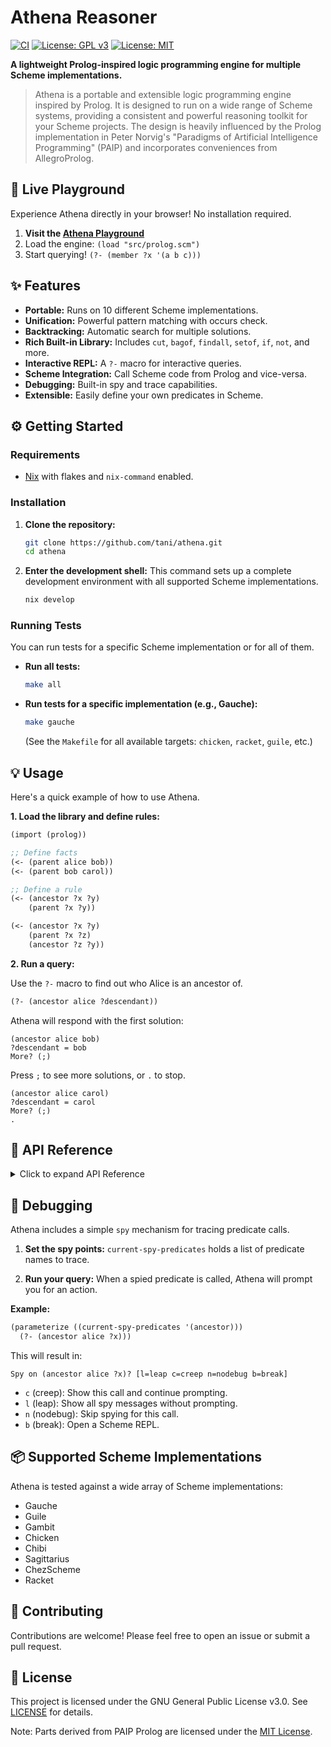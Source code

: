 # Athena Reasoner

[![CI](https://github.com/tani/athena/actions/workflows/ci.yml/badge.svg)](https://github.com/tani/athena/actions/workflows/ci.yml)
[![License: GPL v3](https://img.shields.io/badge/License-GPLv3-blue.svg)](https://www.gnu.org/licenses/gpl-3.0)
[![License: MIT](https://img.shields.io/badge/License-MIT-yellow.svg)](https://github.com/norvig/paip-lisp/blob/main/LICENSE)

**A lightweight Prolog-inspired logic programming engine for multiple Scheme implementations.**

> Athena is a portable and extensible logic programming engine inspired by Prolog. It is designed to run on a wide range of Scheme systems, providing a consistent and powerful reasoning toolkit for your Scheme projects. The design is heavily influenced by the Prolog implementation in Peter Norvig's "Paradigms of Artificial Intelligence Programming" (PAIP) and incorporates conveniences from AllegroProlog.

## 🚀 Live Playground

Experience Athena directly in your browser! No installation required.

1.  **Visit the [Athena Playground](https://tani.github.io/athena/)**
2.  Load the engine: `(load "src/prolog.scm")`
3.  Start querying! `(?- (member ?x '(a b c)))`

## ✨ Features

*   **Portable:** Runs on 10 different Scheme implementations.
*   **Unification:** Powerful pattern matching with occurs check.
*   **Backtracking:** Automatic search for multiple solutions.
*   **Rich Built-in Library:** Includes `cut`, `bagof`, `findall`, `setof`, `if`, `not`, and more.
*   **Interactive REPL:** A `?-` macro for interactive queries.
*   **Scheme Integration:** Call Scheme code from Prolog and vice-versa.
*   **Debugging:** Built-in spy and trace capabilities.
*   **Extensible:** Easily define your own predicates in Scheme.

## ⚙️ Getting Started

### Requirements

*   [Nix](https://nixos.org/) with flakes and `nix-command` enabled.

### Installation

1.  **Clone the repository:**
    ```bash
    git clone https://github.com/tani/athena.git
    cd athena
    ```

2.  **Enter the development shell:**
    This command sets up a complete development environment with all supported Scheme implementations.
    ```bash
    nix develop
    ```

### Running Tests

You can run tests for a specific Scheme implementation or for all of them.

*   **Run all tests:**
    ```bash
    make all
    ```
*   **Run tests for a specific implementation (e.g., Gauche):**
    ```bash
    make gauche
    ```
    (See the `Makefile` for all available targets: `chicken`, `racket`, `guile`, etc.)

## 💡 Usage

Here's a quick example of how to use Athena.

**1. Load the library and define rules:**

```scheme
(import (prolog))

;; Define facts
(<- (parent alice bob))
(<- (parent bob carol))

;; Define a rule
(<- (ancestor ?x ?y)
    (parent ?x ?y))

(<- (ancestor ?x ?y)
    (parent ?x ?z)
    (ancestor ?z ?y))
```

**2. Run a query:**

Use the `?-` macro to find out who Alice is an ancestor of.

```scheme
(?- (ancestor alice ?descendant))
```

Athena will respond with the first solution:

```
(ancestor alice bob)
?descendant = bob
More? (;)
```

Press `;` to see more solutions, or `.` to stop.

```
(ancestor alice carol)
?descendant = carol
More? (;)
.
```

## 📜 API Reference

<details>
<summary>Click to expand API Reference</summary>

### Variables and Bindings

- `(variable? term)`: Checks if a term is a variable (e.g., `?x`).
- `(named-variable? term)`: Like `variable?`, but excludes the anonymous `?`.
- `(atom? term)`: True if the term is not a pair.
- `(substitute-bindings bindings term)`: Applies bindings to a term.
- `(variables-in term)`: Lists all named variables in a term.
- `(replace-anonymous-variables term)`: Replaces `?` with fresh variables.
- `(unify x y bindings)`: Unifies two terms.

### Clause Database

- `(current-clause-database)`: A parameter holding the active clauses.
- `(add-clause! clause)`: Adds a clause to the database.
- `(get-clauses symbol)`: Retrieves clauses for a predicate.
- `(<- (head ...) body ...)`: Macro to define a clause.
- `(<-- (head ...) body ...)`: Macro that replaces existing clauses for the same predicate.
- `(define-predicate (name . args) body ...)`: Defines a Scheme predicate callable from Prolog.

### Query Interface

- `(prove-all goals bindings)`: The low-level entry point for the engine.
- `(prolog goal ...)`: Runs goals and returns a success/failure object.
- `(?- goal ...)`: Starts an interactive query.

### Built‑in Predicates

A rich set of built-in predicates is provided:

- **Control:** `cut`, `call`, `not`, `and`, `or`, `if`, `repeat`, `fail`
- **Evaluation:** `lisp`, `is`
- **List operations:** `member`, `append`
- **Solution gathering:** `bagof`, `findall`, `setof`
- **Term manipulation:** `=`, `==`
- **State management:** `dynamic-put`, `dynamic-get`

</details>

## 🐞 Debugging

Athena includes a simple `spy` mechanism for tracing predicate calls.

1.  **Set the spy points:**
    `current-spy-predicates` holds a list of predicate names to trace.

2.  **Run your query:**
    When a spied predicate is called, Athena will prompt you for an action.

**Example:**

```scheme
(parameterize ((current-spy-predicates '(ancestor)))
  (?- (ancestor alice ?x)))
```

This will result in:

```
Spy on (ancestor alice ?x)? [l=leap c=creep n=nodebug b=break]
```

*   `c` (creep): Show this call and continue prompting.
*   `l` (leap): Show all spy messages without prompting.
*   `n` (nodebug): Skip spying for this call.
*   `b` (break): Open a Scheme REPL.

## 📦 Supported Scheme Implementations

Athena is tested against a wide array of Scheme implementations:

*   Gauche
*   Guile
*   Gambit
*   Chicken
*   Chibi
*   Sagittarius
*   ChezScheme
*   Racket

## 🤝 Contributing

Contributions are welcome! Please feel free to open an issue or submit a pull request.

## 📄 License

This project is licensed under the GNU General Public License v3.0. See [LICENSE](LICENSE) for details.

Note: Parts derived from PAIP Prolog are licensed under the [MIT License](https://github.com/norvig/paip-lisp/blob/main/LICENSE).
